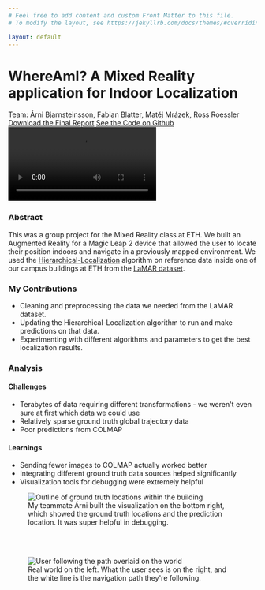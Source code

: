 ```yaml
---
# Feel free to add content and custom Front Matter to this file.
# To modify the layout, see https://jekyllrb.com/docs/themes/#overriding-theme-defaults

layout: default
---
```


# WhereAmI? A Mixed Reality application for Indoor Localization

<div class="center-text">
  Team: Árni Bjarnsteinsson, Fabian Blatter, Matěj Mrázek, Ross Roessler
</div>

<div class="button-container">
  <a class="btn" href="/assets/whereami-report.pdf" download>Download the Final Report</a>
  <a class="btn" href="https://github.com/rroessler1/Hierarchical-Localization/tree/arni_changes" target="_blank">See the Code on Github</a>
</div>

<div class="video-container">
  <video controls>
    <source src="/assets/whereami-video.mp4" type="video/mp4">
    Your browser does not support the video tag.
  </video>
</div>

### Abstract

This was a group project for the Mixed Reality class at ETH. We built an Augmented Reality for a Magic Leap 2 device that allowed the user to locate their position indoors and navigate in a previously mapped environment. We used the [Hierarchical-Localization](https://github.com/cvg/Hierarchical-Localization) algorithm on reference data inside one of our campus buildings at ETH from the [LaMAR dataset](https://github.com/microsoft/lamar-benchmark).

### My Contributions

* Cleaning and preprocessing the data we needed from the LaMAR dataset.
* Updating the Hierarchical-Localization algorithm to run and make predictions on that data.
* Experimenting with different algorithms and parameters to get the best localization results.

### Analysis

#### Challenges

* Terabytes of data requiring different transformations - we weren't even sure at first which data we could use
* Relatively sparse ground truth global trajectory data
* Poor predictions from COLMAP

#### Learnings

* Sending fewer images to COLMAP actually worked better
* Integrating different ground truth data sources helped significantly
* Visualization tools for debugging were extremely helpful

<figure class="responsive-figure">
  <img src="/assets/hg-map.png" alt="Outline of ground truth locations within the building">
  <figcaption>My teammate Árni built the visualization on the bottom right, which showed the ground truth locations and the prediction location. It was super helpful in debugging.</figcaption>
</figure>
<br>
<br>
<figure class="responsive-figure">
  <img src="/assets/user-nav-screenshot2.png" alt="User following the path overlaid on the world">
  <figcaption>Real world on the left. What the user sees is on the right, and the white line is the navigation path they're following.</figcaption>
</figure>
